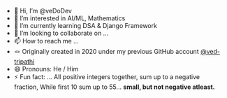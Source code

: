 - 👋 Hi, I’m @veDoDev
- 👀 I’m interested in AI/ML, Mathematics
- 🌱 I’m currently learning DSA & Django Framework
- 💞️ I’m looking to collaborate on ...
- 📫 How to reach me ...
- 🪢 Originally created in 2020 under my previous GitHub account [ @ved-tripathi](https://github.com/ved-tripathi)
- 😄 Pronouns: He / Him
- ⚡ Fun fact: ... All positive integers together, sum up to a negative fraction, While first 10 sum up to 55... **small, but not negative atleast.**

<!---
veDoDev/veDoDev is a ✨ special ✨ repository because its `README.md` (this file) appears on your GitHub profile.
You can click the Preview link to take a look at your changes.
--->
